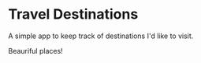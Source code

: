 # Travel Destinations

A simple app to keep track of destinations I'd like to visit.

Beauriful places!